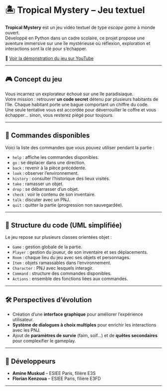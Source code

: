 # 🏝️ Tropical Mystery – Jeu textuel

**Tropical Mystery** est un jeu vidéo textuel de type *escape game* à monde ouvert.  
Développé en Python dans un cadre scolaire, ce projet propose une aventure immersive sur une île mystérieuse où réflexion, exploration et interactions sont la clé pour s’échapper.

🎥 [Voir la démonstration du jeu sur YouTube](https://www.youtube.com/watch?v=2EAcJZU1Igs)

---

## 🎮 Concept du jeu

Vous incarnez un explorateur échoué sur une île paradisiaque.  
Votre mission : retrouver **un code secret** détenu par plusieurs habitants de l’île. Chaque habitant porte une bague comportant un chiffre du code.  
Une seule tentative vous est accordée pour déverrouiller le coffre et vous échapper... sinon, vous resterez piégé pour toujours.

---

## 🧭 Commandes disponibles

Voici la liste des commandes que vous pouvez utiliser pendant la partie :

- `help` : affiche les commandes disponibles.
- `go` : se déplacer dans une direction.
- `back` : revenir à la pièce précédente.
- `look` : observer l’environnement.
- `history` : consulter l’historique des lieux visités.
- `take` : ramasser un objet.
- `drop` : se débarrasser d’un objet.
- `check` : voir le contenu de son inventaire.
- `talk` : discuter avec un PNJ.
- `quit` : quitter la partie (progression non sauvegardée).

---

## 🧱 Structure du code (UML simplifiée)

Le jeu repose sur plusieurs classes orientées objet :

- `Game` : gestion globale de la partie.
- `Player` : gestion du joueur, de son inventaire et ses déplacements.
- `Room` : chaque lieu du jeu avec ses objets et personnages.
- `Item` : objets ramassables dans l’environnement.
- `Character` : PNJ avec lesquels interagir.
- `Command` : structure des commandes disponibles.
- `Actions` : ensemble des fonctions liées aux commandes.

---

## 🛠️ Perspectives d’évolution

- Création d’une **interface graphique** pour améliorer l’expérience utilisateur.
- **Système de dialogues à choix multiples** pour enrichir les interactions avec les PNJ.
- Ajout de **paramètres de survie** (faim, soif…) et de **quêtes secondaires** pour complexifier le gameplay.

---

## 👥 Développeurs

- **Amine Muskud** – ESIEE Paris, filière E3S  
- **Florian Kenzoua** – ESIEE Paris, filière E3FD

---
